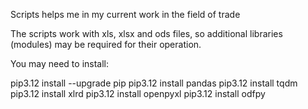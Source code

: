 Scripts helps me in my current work in the field of trade

The scripts work with xls, xlsx and ods files, so additional libraries (modules) may be required for their operation.

You may need to install:

pip3.12 install --upgrade pip
pip3.12 install pandas
pip3.12 install tqdm
pip3.12 install xlrd
pip3.12 install openpyxl
pip3.12 install odfpy